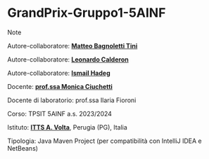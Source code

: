 # GrandPrix-Gruppo1-5AINF

> [!NOTE]
> 
> Autore-collaboratore: [**Matteo Bagnoletti Tini**](https://github.com/matbagnoletti)
>
> Autore-collaboratore: [**Leonardo Calderon**](https://github.com/RageKB)
>
> Autore-collaboratore: [**Ismail Hadeg**](https://github.com/IsmailHadeg)
>
> Docente: [**prof.ssa Monica Ciuchetti**](https://github.com/mciuchetti)
>
> Docente di laboratorio: prof.ssa Ilaria Fioroni
>
> Corso: TPSIT 5AINF a.s. 2023/2024
>
> Istituto: [**ITTS A. Volta**](https://www.avoltapg.edu.it/), Perugia (PG), Italia
> 
> Tipologia: Java Maven Project (per compatibilità con IntelliJ IDEA e NetBeans)
